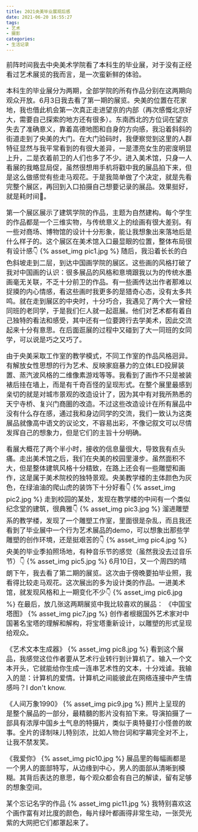 ```yaml
---
title: 2021央美毕业展观后感
date: 2021-06-20 16:55:27
tags:
- 艺术
- 摄影
categories:
- 生活记录
---
```


<font size=4>

前阵时间我去中央美术学院看了本科生的毕业展，对于没有正经看过艺术展览的我而言，是一次蛮新鲜的体验。

本科生的毕业展分为两期，全部学院的所有作品分别在这两期向观众开放。6月3日我去看了第一期的展览。央美的位置在花家地，我也借此机会第一次真正走进望京的内部（再次感慨北京好大，需要自己探索的地方还有很多）。东南西北的方位词在望京失去了准确意义，靠着高德地图和自身的方向感，我沿着斜斜的街道走到了央美的大门。在大门验码时，我便察觉到这里的人群特征显然与我平常看到的有很大差异，一是漂亮女生的密度明显上升，二是衣着前卫的人们也多了不少。进入美术馆，只身一人看展的我略显局促，虽然很想用手机将戳中我的展品拍下来，但是这么做感觉有些走马观花。于是我简单做了个决定，就是先看完整个展区，再回到入口拍摄自己想要记录的展品。效果挺好，就是耗时间🤣。

第一个展区展示了建筑学院的作品，主题为自然建构。每个学生的作品都是一个三维实物，与传统意义上的绘画有很大差别。有一些对商场、博物馆的设计十分形象，能让我想象出来落地后是什么样子的。这个展区在美术馆入口最显眼的位置，整体布局很有设计感👇
{% asset_img pic1.jpg %}
随后，我沿着长长的白色斜坡走到二层，到达中国画学院的展区。这些画的风格打破了我对中国画的认识：很多展品的风格和意境跟我以为的传统水墨画毫无关联，不乏十分前卫的作品。有一些画传达出作者那难以捉摸的内心情感，看这些画时我更多的是猎奇心态，没有太多共鸣。就在走到展区的中央时，十分巧合，我遇见了两个大一曾经同班的老同学，于是我们仨人就一起逛展。他们对艺术都有着自己独特的看法和感受，其中还有一位要跨行去学美术，因此交流起来十分有意思。在后面逛展的过程中又碰到了大一同班的女同学，可以说是巧之又巧了。

由于央美采取工作室的教学模式，不同工作室的作品风格迥异。有解放女性思想的行为艺术、反映家庭暴力的立体LED投屏装置、蒸汽波风格的二维像素游戏等等。我看到了画作不只是被装裱后挂在墙上，而是有千奇百怪的呈现形式。在整个展里最感到亲切的就是对城市景观的改造设计了，因为其中有对我所熟悉的天宁寺桥、复兴门商圈的改造。不过这些改造设计在所有展品中没有什么存在感，通过我和身边同学的交流，我们一致认为这类展品就像高中语文的议论文，不容易出彩，不像记叙文可以尽情发挥自己的想象力，但是它们的主旨十分明确。

看展大概花了两个半小时，接收的信息量很大，导致我有点头痛。走出美术馆之后，我们在央美的校园里漫步。虽然面积不大，但是整体建筑风格十分精致，在路上还会有一些雕塑和画作，这是属于美术院校的独特景观。央美教学楼的主体颜色为灰色，在绿油油的爬山虎的装饰下十分好看👇
{% asset_img pic2.jpg %}
走到校园的某处，发现在教学楼的中间有一个类似纪念堂的建筑，很典雅👇
{% asset_img pic3.jpg %}
溜进雕塑系的教学楼，发现了一个雕塑工作室，里面很是杂乱，而且我还看到了毕业展中一个行为艺术展品的demo，可以想象出那些学雕塑的创作环境，还是挺艰苦的👇
{% asset_img pic4.jpg %}
央美的毕业季拍照场地，有种音乐节的感觉（虽然我没去过音乐节）👇
{% asset_img pic5.jpg %}
6月10日，又一个周四的晴朗下午，我去看了第二期的展览。这次由于傍晚要拍毕业照，我看得比较走马观花。这次展出的多为设计类的作品。一进美术馆，就发现风格和上一期变化不少👇
{% asset_img pic6.jpg %}
在最后，放几张这两期展览中我比较喜欢的展品：
《中国宝塔图》
{% asset_img pic7.jpg %}
创作者根据国外艺术家对中国著名宝塔的理解和解构，将宝塔重新设计，以雕塑的形式呈现给观众。

《艺术文本生成器》
{% asset_img pic8.jpg %}
看到这个展品，我感觉这位作者要从艺术行业转行到计算机了。输入一个文本开头，它就能给你生成一连串艺术性的文本，十分戏谑。我输入的是：计算机的爱情。计算机之间能彼此在网络连接中产生情感吗？I don't know.

《人间万象1990》
{% asset_img pic9.jpg %}
照片上呈现的是整个展品的一部分，最精髓的影片没有拍下来。导演拍摄了一部具有浓厚中国乡土气息的特摄片，类似于奥特曼打小怪兽的故事。全片的译制味儿特别浓，比如人物台词和字幕完全对不上，让我不禁发笑。

《我爱你》
{% asset_img pic10.jpg %}
展品里的每幅画都是一个男人的面部特写，从边缘到中心，男人的面部从清晰到模糊。其背后表达的意思，每个观众都会有自己的解读，留有足够的想象空间。

某个忘记名字的作品
{% asset_img pic11.jpg %}
我特别喜欢这个画作富有对比度的颜色，每片绿叶都画得非常生动，一张荧光紫的大网把它们都罩起来了。

</font>